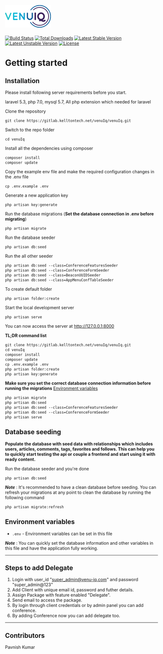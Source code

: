 # ![VenuIq](logo.png)

[![Build Status](https://travis-ci.org/laravel/framework.svg)](https://travis-ci.org/laravel/framework)
[![Total Downloads](https://poser.pugx.org/laravel/framework/d/total.svg)](https://packagist.org/packages/laravel/framework)
[![Latest Stable Version](https://poser.pugx.org/laravel/framework/v/stable.svg)](https://packagist.org/packages/laravel/framework)
[![Latest Unstable Version](https://poser.pugx.org/laravel/framework/v/unstable.svg)](https://packagist.org/packages/laravel/framework)
[![License](https://poser.pugx.org/laravel/framework/license.svg)](https://packagist.org/packages/laravel/framework)


# Getting started

## Installation

Please install following server requirements before you start.
   
   laravel 5.3,
   php 7.0,
   mysql 5.7,
   All php extension which needed for laravel


Clone the repository

    git clone https://gitlab.kelltontech.net/venuIq/venuIq.git

Switch to the repo folder

    cd venuIq

Install all the dependencies using composer

    composer install
    composer update

Copy the example env file and make the required configuration changes in the .env file

    cp .env.example .env

Generate a new application key

    php artisan key:generate

Run the database migrations (**Set the database connection in .env before migrating**)

    php artisan migrate

Run the database seeder

    php artisan db:seed

Run the all other seeder

    php artisan db:seed --class=ConferenceFeaturesSeeder
    php artisan db:seed --class=ConferenceFormSeeder
    php artisan db:seed --class=BeaconUUIDSeeder
    php artisan db:seed --class=AppMenuConfTableSeeder

To create default folder

    php artisan folder:create

Start the local development server

    php artisan serve

You can now access the server at http://127.0.0.1:8000

**TL;DR command list**

    git clone https://gitlab.kelltontech.net/venuIq/venuIq.git
    cd venuIq
    composer install
    composer update
    cp .env.example .env
    php artisan folder:create
    php artisan key:generate
    
**Make sure you set the correct database connection information before running the migrations** [Environment variables](#environment-variables)

    php artisan migrate
    php artisan db:seed
    php artisan db:seed --class=ConferenceFeaturesSeeder
    php artisan db:seed --class=ConferenceFormSeeder
    php artisan serve

## Database seeding

**Populate the database with seed data with relationships which includes users, articles, comments, tags, favorites and follows. This can help you to quickly start testing the api or couple a frontend and start using it with ready content.**

Run the database seeder and you're done

    php artisan db:seed

***Note*** : It's recommended to have a clean database before seeding. You can refresh your migrations at any point to clean the database by running the following command

    php artisan migrate:refresh

## Environment variables

- `.env` - Environment variables can be set in this file

***Note*** : You can quickly set the database information and other variables in this file and have the application fully working.

----------
## Steps to add Delegate

1. Login with user_id "super_admin@venu-iq.com" and password "super_admin@123"
2. Add Client with unique email id, password and futher details.
3. Assign Package with feature enabled "Delegate".
4. Send email to access the package.
5. By login through client credentials or by admin panel you can add conference.
6. By adding Conference now you can add delegate too. 

----------
## Contributors
Pavnish Kumar 
